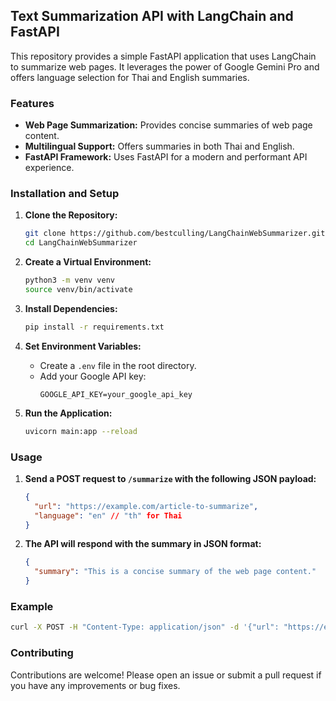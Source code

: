 ## Text Summarization API with LangChain and FastAPI

This repository provides a simple FastAPI application that uses LangChain to summarize web pages. It leverages the power of Google Gemini Pro and offers language selection for Thai and English summaries.

### Features

- **Web Page Summarization:**  Provides concise summaries of web page content.
- **Multilingual Support:**  Offers summaries in both Thai and English.
- **FastAPI Framework:**  Uses FastAPI for a modern and performant API experience.

### Installation and Setup

1. **Clone the Repository:**
   ```bash
   git clone https://github.com/bestculling/LangChainWebSummarizer.git
   cd LangChainWebSummarizer
   ```

2. **Create a Virtual Environment:**
   ```bash
   python3 -m venv venv
   source venv/bin/activate
   ```

3. **Install Dependencies:**
   ```bash
   pip install -r requirements.txt
   ```

4. **Set Environment Variables:**
   - Create a `.env` file in the root directory.
   - Add your Google API key:
     ```
     GOOGLE_API_KEY=your_google_api_key
     ```

5. **Run the Application:**
   ```bash
   uvicorn main:app --reload 
   ```

### Usage

1. **Send a POST request to `/summarize` with the following JSON payload:**
   ```json
   {
     "url": "https://example.com/article-to-summarize",
     "language": "en" // "th" for Thai
   }
   ```
2. **The API will respond with the summary in JSON format:**
   ```json
   {
     "summary": "This is a concise summary of the web page content."
   }
   ```

### Example

```bash
curl -X POST -H "Content-Type: application/json" -d '{"url": "https://en.wikipedia.org/wiki/Artificial_intelligence", "language": "en"}' http://localhost:8000/summarize 
```

### Contributing

Contributions are welcome! Please open an issue or submit a pull request if you have any improvements or bug fixes. 
